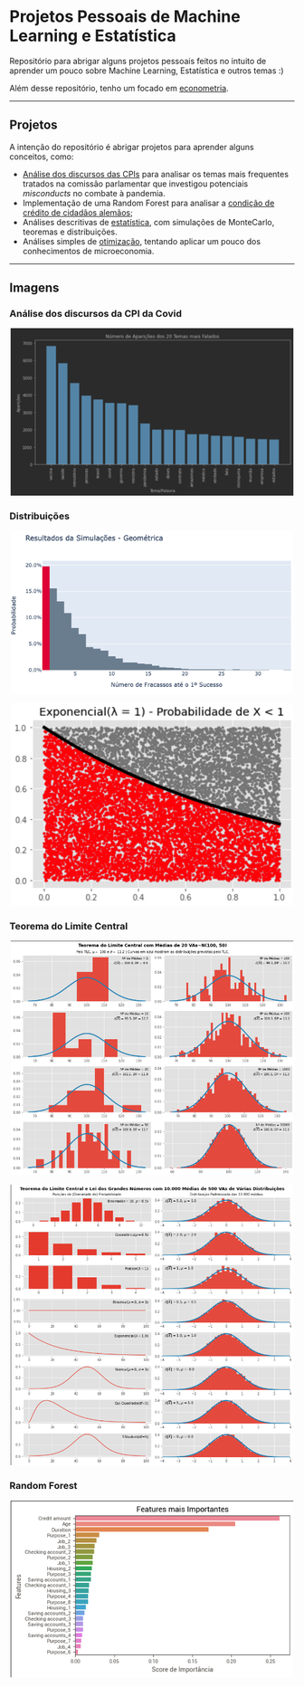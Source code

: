 # Projetos Pessoais de Machine Learning e Estatística

Repositório para abrigar alguns projetos pessoais feitos no intuito de aprender um pouco sobre Machine Learning, Estatística e outros temas :)

Além desse repositório, tenho um focado em [econometria](https://github.com/vnery5/Econometria).

----

## Projetos

A intenção do repositório é abrigar projetos para aprender alguns conceitos, como:

- [Análise dos discursos das CPIs](https://github.com/vnery5/Projetos/tree/main/Linguagem%20Natural) para analisar os temas mais frequentes tratados na comissão parlamentar que investigou potenciais *misconducts* no combate à pandemia.
- Implementação de uma Random Forest para analisar a [condição de crédito de cidadãos alemãos](https://github.com/vnery5/Projetos_Pessoais/tree/main/RandomForest_Credito);
- Análises descritivas de [estatística](https://github.com/vnery5/Projetos/tree/main/Estat%C3%ADstica), com simulações de MonteCarlo, teoremas e distribuições.
- Análises simples de [otimização](https://github.com/vnery5/Projetos/tree/main/Otimiza%C3%A7%C3%A3o), tentando aplicar um pouco dos conhecimentos de microeconomia.

----

## Imagens

### Análise dos discursos da CPI da Covid

<p align="center">
<img src="0_Prints/palavras_cpi_covid.png" alt="Palavras mais ditas na CPI da Covid" width="500"/>
</p>

### Distribuições

<p align="center">
<img src="0_Prints/simulacoes_discreta.png" alt="Função de Massa de Probabilidade para uma Distribuição Geométrica" width="500"/>
</p>

<p align="center">
<img src="0_Prints/integral_exponencial.png" alt="Função de Densidade de Probabilidade para uma Distribuição Exponencial" width="500"/>
</p>

### Teorema do Limite Central

<p align="center">
<img src="0_Prints/evolucao_tlc.png" alt="Teorema do Limite Central a medida que o número de amostras aumenta." width="500"/>
</p>

<p align="center">
<img src="0_Prints/distribuicoes_tlc.png" alt="Teorema do Limite Central e Lei dos Grandes Números para diferentes distribuições" width="500"/>
</p>

### Random Forest

<p align="center">
<img src="0_Prints/features_importantes_credito.png" alt="Variáveis mais importantes para prever o risco de crédito" width="500"/>
</p>
